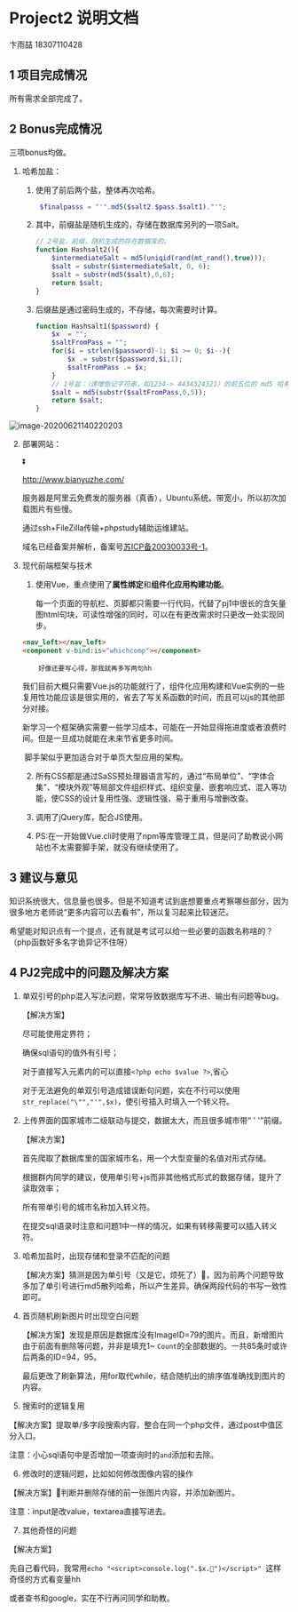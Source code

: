 # Project2 说明文档

卞雨喆 18307110428

## 1 项目完成情况

所有需求全部完成了。

## 2 Bonus完成情况

三项bonus均做。

1. 哈希加盐：

	1. 使用了前后两个盐，整体再次哈希。

		```php
		 $finalpasss = "'".md5($salt2.$pass.$salt1)."'";
		```

	2. 其中，前缀盐是随机生成的，存储在数据库另列的一项Salt。

		```php
		// 2号盐，前缀，随机生成的存在数据库的。
		function Hashsalt2(){
		    $intermediateSalt = md5(uniqid(rand(mt_rand(),true)));
		    $salt = substr($intermediateSalt, 0, 6);
		    $salt = substr(md5($salt),0,6);
		    return $salt;
		}
		```

	2. 后缀盐是通过密码生成的，不存储，每次需要时计算。

		```php
		function Hashsalt1($password) {
		    $x  = "";
		    $saltFromPass = "";
		    for($i = strlen($password)-1; $i >= 0; $i--){
		        $x .= substr($password,$i,1);
		        $saltFromPass .= $x;
		    }
		    // 1号盐：（递增倒记字符串，如1234-> 4434324321）的前五位的 md5 哈希
		    $salt = md5(substr($saltFromPass,0,5));
		    return $salt;
		}
		```

![image-20200621140220203](https://gitee.com/YuzheBian/assets/raw/master/img/image-20200621140220203.png)



2. 部署网站：

	⏬

	http://www.bianyuzhe.com/

	服务器是阿里云免费发的服务器（真香），Ubuntu系统。带宽小，所以初次加载图片有些慢。

	通过ssh+FileZilla传输+phpstudy辅助运维建站。

	域名已经备案并解析，备案号<u>苏ICP备20030033号-1</u>。



3. 现代前端框架与技术
	1. 使用Vue，重点使用了**属性绑定**和**组件化应用构建功能**。

		每一个页面的导航栏、页脚都只需要一行代码，代替了pj1中很长的含矢量图html句块，可读性增强的同时，可以在有更改需求时只更改一处实现同步。

	```html
	<nav_left></nav_left>
	<component v-bind:is="whichcomp"></component>
	```

	 	   好像还要写心得，那我就再多写两句hh

	​		我们目前大概只需要Vue.js的功能就行了，组件化应用构建和Vue实例的一些复用性功能应该是很实用的，省去了写关系函数的时间，而且可以js的其他部分对接。

	​	    新学习一个框架确实需要一些学习成本，可能在一开始显得拖进度或者浪费时间。但是一旦成功就能在未来节省更多时间。

	​		脚手架似乎更加适合对于单页大型应用的架构。

	2. 所有CSS都是通过SaSS预处理器语言写的，通过“布局单位”、“字体合集”、“模块外观”等局部文件组织样式、组织变量、嵌套响应式、混入等功能，使CSS的设计复用性强、逻辑性强，易于重用与增删改查。

	3. 调用了jQuery库，配合JS使用。
	4. PS:在一开始做Vue.cli时使用了npm等库管理工具，但是问了助教说小网站也不太需要脚手架，就没有继续使用了。



## 3 建议与意见

知识系统很大，信息量也很多。但是不知道考试到底想要重点考察哪些部分，因为很多地方老师说“更多内容可以去看书”，所以复习起来比较迷茫。

希望能对知识点有一个提点，还有就是考试可以给一些必要的函数名称啥的？（php函数好多名字诡异记不住呀）



## 4 PJ2完成中的问题及解决方案

1. 单双引号的php混入写法问题，常常导致数据库写不进、输出有问题等bug。

	【解决方案】

	尽可能使用定界符；

	确保sql语句的值外有引号；

	对于直接写入元素内的可以直接`<?php echo $value ?>`,省心

	对于无法避免的单双引号造成错误断句问题，实在不行可以使用`str_replace("\"","'",$x)`，使引号插入时填入一个转义符。

2. 上传界面的国家城市二级联动与提交，数据太大，而且很多城市带“ ' '”前缀。

	【解决方案】

	首先爬取了数据库里的国家城市名，用一个大型变量的名值对形式存储。

	根据群内同学的建议，使用单引号+js而非其他格式形式的数据存储，提升了读取效率；

	所有带单引号的城市名称加入转义符。

	在提交sql语录时注意和问题1中一样的情况，如果有转移需要可以插入转义符。

3. 哈希加盐时，出现存储和登录不匹配的问题

	【解决方案】猜测是因为单引号（又是它，烦死了），因为前两个问题导致多加了单引号进行md5散列哈希，所以产生差异。确保两段代码的书写一致性即可。

4. 首页随机刷新图片时出现空白问题

	【解决方案】发现是原因是数据库没有ImageID=79的图片。而且，新增图片由于前面有删除等问题，并非是填充1~ `Count`的全部数据的。一共85条时或许后两条的ID=94，95。

	最后更改了刷新算法，用for取代while，结合随机出的排序值准确找到图片的内容。

5. 搜索时的逻辑复用

  【解决方案】提取单/多字段搜索内容，整合在同一个php文件，通过post中值区分入口。

  注意：小心sql语句中是否增加一项查询时的`and`添加和去除。

6. 修改时的逻辑问题，比如如何修改图像内容的操作

  【解决方案】判断并删除存储的前一张图片内容，并添加新图片。

  注意：input是改value，textarea直接写进去。

7. 其他奇怪的问题

  【解决方案】

  先自己看代码，我常用`echo "<script>console.log(".$x.")</script>" `这样奇怪的方式看变量hh

  或者查书和google，实在不行再问同学和助教。

